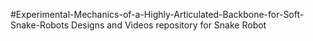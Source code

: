 #Experimental-Mechanics-of-a-Highly-Articulated-Backbone-for-Soft-Snake-Robots
Designs and Videos repository for Snake Robot
